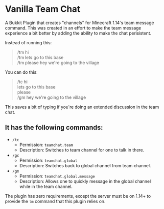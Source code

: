 # Vanilla Team Chat

A Bukkit Plugin that creates "channels" for Minecraft 1.14's team message command.
This was created in an effort to make the team message experience a bit better by adding the ability to make the chat perisistent.

Instead of running this:
> /tm hi  
> /tm lets go to this base  
> /tm please
> hey we're going to the village

You can do this:
> /tc
> hi  
> lets go to this base  
> please  
> /gm hey we're going to the village

This saves a bit of typing if you're doing an extended discussion in the team chat.

## It has the following commands:

* `/tc`
  * Permission: `teamchat.team`
  * Description: Switches to team channel for one to talk in there.
* `/gc`
  * Permission: `teamchat.global`
  * Description: Switches back to global channel from team channel.
* `/gm`
  * Permission: `teamchat.global.message`
  * Description: Allows one to quickly message in the global channel while in the team channel.

The plugin has zero requirements, except the server must be on 1.14+ to provide the `tm` command that this plugin relies on.
